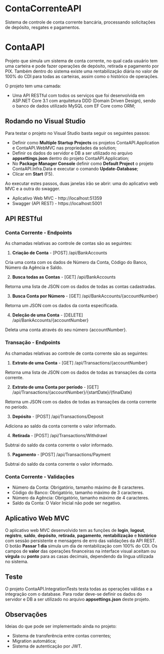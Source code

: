 # ContaCorrenteAPI

Sistema de controle de conta corrente bancária, processando solicitações de depósito, resgates e pagamentos.


# ContaAPI
 
Projeto que simula um sistema de conta corrente, no qual cada usuário tem uma carteira e pode fazer operações de depósito, retirada e pagamento por PIX. Também dentro do sistema existe uma rentabilização diária no valor de 100% do CDI para todas as carteiras, assim como o histórico de operações.

O projeto tem uma camada:

- Uma API RESTful com todos os serviços que foi desenvolvida em ASP.NET Core 3.1 com arquitetura DDD (Domain Driven Design), sendo o banco de dados utilizado MySQL com EF Core como ORM;

## Rodando no Visual Studio

Para testar o projeto no Visual Studio basta seguir os seguintes passos:

- Definir como **Multiple Startup Projects** os projetos ContaAPI.Application e ContaAPI.WebMVC nas propriedades da solution;
- Definir os dados do servidor e DB a ser utilizado no arquivo **appsettings.json** dentro do projeto ContaAPI.Application;
- No **Package Manager Console** definir como **Default Project** o projeto ContaAPI.Infra.Data e executar o comando **Update-Database**;
- Clicar em **Start** (F5).

Ao executar estes passos, duas janelas irão se abrir: uma do aplicativo web MVC e a outra do swagger.

- Aplicativo Web MVC - http://localhost:51359
- Swagger (API REST) - https://localhost:5001

## API RESTful

### Conta Corrente - Endpoints

As chamadas relativas ao controle de contas são as seguintes:

1. **Criação de Conta** - [POST] /api/BankAccounts

Cria uma conta com os dados de Número da Conta, Código do Banco, Número da Agência e Saldo.

2. **Busca todas as Contas** - [GET] /api/BankAccounts

Retorna uma lista de JSON com os dados de todas as contas cadastradas.

3. **Busca Conta por Número** - [GET] /api/BankAccounts/{accountNumber}

Retorna um JSON com os dados da conta especificada.

4. **Deleção de uma Conta** - [DELETE] /api/BankAccounts/{accountNumber}

Deleta uma conta através do seu número {accountNumber}.

### Transação - Endpoints

As chamadas relativas ao controle de conta corrente são as seguintes:

1. **Extrato de uma Conta** - [GET] /api/Transactions/{accountNumber}

Retorna uma lista de JSON com os dados de todas as transações da conta corrente.

2. **Extrato de uma Conta por período** - [GET] /api/Transactions/{accountNumber}/{startDate}/{finalDate}

Retorna um JSON com os dados de todas as transações da conta corrente no período.

3. **Depósito** - [POST] /api/Transactions/Deposit

Adiciona ao saldo da conta corrente o valor informado.

4. **Retirada** - [POST] /api/Transactions/Withdrawl

Subtrai do saldo da conta corrente o valor informado.

5. **Pagamento** - [POST] /api/Transactions/Payment

Subtrai do saldo da conta corrente o valor informado.

### Conta Corrente - Validações

- Número da Conta: Obrigatório, tamanho máximo de 8 caracteres.
- Código do Banco: Obrigatório, tamanho máximo de 3 caracteres.
- Número da Agência: Obrigatório, tamanho máximo de 4 caracteres.
- Saldo da Conta: O Valor Inicial não pode ser negativo.

## Aplicativo Web MVC

O aplicativo web MVC desenvolvido tem as funções de **login**, **logout**, **registro**, **saldo**, **depósito**, **retirada**, **pagamento**, **rentabilização** e **histórico** com sessão persistente e mensagens de erro das validações da API REST. O botão **Passar 1 dia** simula um dia de rentabilização com 100% do CDI. Os campos de **valor** das operações financeiras na interface visual aceitam ou **vírgula** ou **ponto** para as casas decimais, dependendo da língua utilizada no sistema.

## Teste

O projeto ContaAPI.IntegrationTests testa todas as operações válidas e a integração com o database. Para rodar deve-se definir os dados do servidor e DB a ser utilizado no arquivo **appsettings.json** deste projeto.

## Observações

Ideias do que pode ser implementado ainda no projeto:

- Sistema de transferência entre contas correntes;
- Migration automática;
- Sistema de autenticação por JWT.
